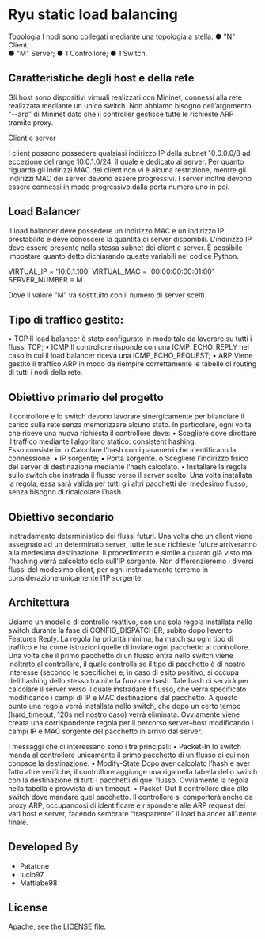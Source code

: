 # Ryu static load balancing

Topologia 
I nodi sono collegati mediante una topologia a stella. 
● "N" Client;  
● "M" Server; 
● 1 Controllore; 
● 1 Switch. 

## Caratteristiche degli host e della rete 

Gli host sono dispositivi virtuali realizzati con Mininet, connessi alla rete realizzata mediante un unico 
switch. Non abbiamo bisogno dell’argomento “--arp” di Mininet dato che il controller gestisce tutte le 
richieste ARP tramite proxy.

Client e server 

I client possono possedere qualsiasi indirizzo IP della subnet 10.0.0.0/8 ad eccezione del range 10.0.1.0/24, 
il quale è dedicato ai server. 
Per quanto riguarda gli indirizzi MAC dei client non vi è alcuna restrizione, mentre gli indirizzi MAC dei 
server devono essere progressivi. I server inoltre devono essere connessi in modo progressivo dalla porta 
numero uno in poi. 

## Load Balancer 

Il load balancer deve possedere un indirizzo MAC e un indirizzo IP prestabilito e deve conoscere la quantità 
di server disponibili. L’indirizzo IP deve essere presente nella stessa subnet dei client e server. 
È possibile impostare quanto detto dichiarando queste variabili nel codice Python. 

VIRTUAL_IP = '10.0.1.100' 
VIRTUAL_MAC = '00:00:00:00:01:00' 
SERVER_NUMBER = M 

Dove il valore “M” va sostituito con il numero di server scelti. 

## Tipo di traffico gestito:  
• TCP 
Il load balancer è stato configurato in modo tale da lavorare su tutti i flussi TCP; 
• ICMP 
Il controllore risponde con una ICMP_ECHO_REPLY nel caso in cui il load balancer riceva una 
ICMP_ECHO_REQUEST; 
• ARP 
Viene gestito il traffico ARP in modo da riempire correttamente le tabelle di routing di tutti i nodi della 
rete. 


## Obiettivo primario del progetto 
Il controllore e lo switch devono lavorare sinergicamente per bilanciare il carico sulla rete senza 
memorizzare alcuno stato. 
In particolare, ogni volta che riceve una nuova richiesta il controllore deve: 
• Scegliere dove dirottare il traffico mediante l’algoritmo statico: consistent hashing.  
Esso consiste in: 
o Calcolare l’hash con i parametri che identificano la connessione: 
▪ IP sorgente; 
▪ Porta sorgente. 
o Scegliere l’indirizzo fisico del server di destinazione mediante l’hash calcolato. 
• Installare la regola sullo switch che instrada il flusso verso il server scelto. 
Una volta installata la regola, essa sarà valida per tutti gli altri pacchetti del medesimo flusso, senza 
bisogno di ricalcolare l’hash. 

## Obiettivo secondario  
Instradamento deterministico dei flussi futuri. Una volta che un client viene assegnato ad un determinato 
server, tutte le sue richieste future arriveranno alla medesima destinazione. 
Il procedimento è simile a quanto già visto ma l’hashing verrà calcolato solo sull’IP sorgente. Non 
differenzieremo i diversi flussi del medesimo client, per ogni instradamento terremo in considerazione 
unicamente l’IP sorgente. 


## Architettura 
Usiamo un modello di controllo reattivo, con una sola regola installata nello switch durante la fase di 
CONFIG_DISPATCHER, subito dopo l’evento Features Reply. La regola ha priorità minima, ha match su ogni 
tipo di traffico e ha come istruzioni quelle di inviare ogni pacchetto al controllore. 
Una volta che il primo pacchetto di un flusso entra nello switch viene inoltrato al controllare, il quale 
controlla se il tipo di pacchetto è di nostro interesse (secondo le specifiche) e, in caso di esito positivo, si 
occupa dell’hashing dello stesso tramite la funzione hash. 
Tale hash ci servirà per calcolare il server verso il quale instradare il flusso, che verrà specificato 
modificando i campi di IP e MAC destinazione del pacchetto. 
A questo punto una regola verrà installata nello switch, che dopo un certo tempo (hard_timeout, 120s nel 
nostro caso) verrà eliminata. 
Ovviamente viene creata una corrispondente regola per il percorso server–host modificando i campi IP e 
MAC sorgente del pacchetto in arrivo dal server. 

I messaggi che ci interessano sono i tre principali: 
• Packet-In 
lo switch manda al controllore unicamente il primo pacchetto di un flusso di cui non conosce la 
destinazione. 
• Modify-State 
Dopo aver calcolato l’hash e aver fatto altre verifiche, il controllore aggiunge una riga nella tabella 
dello switch con la destinazione di tutti i pacchetti di quel flusso. Ovviamente la regola nella tabella 
è provvista di un timeout. 
• Packet-Out 
Il controllore dice allo switch dove mandare quel pacchetto. 
Il controllore si comporterà anche da proxy ARP, occupandosi di identificare e rispondere alle ARP request 
dei vari host e server, facendo sembrare “trasparente” il load balancer all’utente finale. 


## Developed By

* Patatone
* lucio97
* Mattiabe98

## License

Apache, see the [LICENSE](LICENSE) file.
